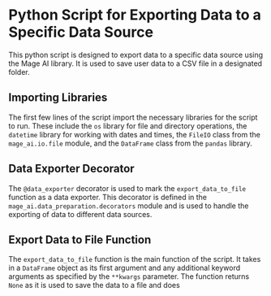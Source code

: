 # Python Script for Exporting Data to a Specific Data Source

This python script is designed to export data to a specific data source using the Mage AI library. It is used to save user data to a CSV file in a designated folder.

## Importing Libraries
The first few lines of the script import the necessary libraries for the script to run. These include the `os` library for file and directory operations, the `datetime` library for working with dates and times, the `FileIO` class from the `mage_ai.io.file` module, and the `DataFrame` class from the `pandas` library.

## Data Exporter Decorator
The `@data_exporter` decorator is used to mark the `export_data_to_file` function as a data exporter. This decorator is defined in the `mage_ai.data_preparation.decorators` module and is used to handle the exporting of data to different data sources.

## Export Data to File Function
The `export_data_to_file` function is the main function of the script. It takes in a `DataFrame` object as its first argument and any additional keyword arguments as specified by the `**kwargs` parameter. The function returns `None` as it is used to save the data to a file and does
